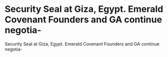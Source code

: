 # Security Seal at Giza, Egypt. Emerald Covenant Founders and GA continue negotia-

Security Seal at Giza, Egypt. Emerald Covenant Founders and GA continue negotia-